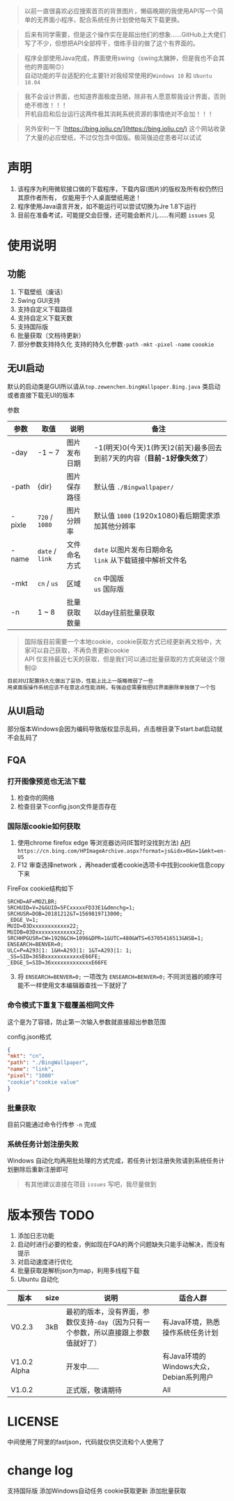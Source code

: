 >以前一直很喜欢必应搜索首页的背景图片，懒癌晚期的我使用API写一个简单的无界面小程序，配合系统任务计划使他每天下载更换。  

>后来有同学需要，但是这个操作实在是超出他们的想象……GitHub上大佬们写了不少，但想把API全部榨干，借练手目的做了这个有界面的。  

>程序全部使用Java完成，界面使用swing（swing太臃肿，但是我也不会其他的界面啊🙃）  
自动功能的平台适配的化主要针对我经常使用的`Windows 10` 和 `Ubuntu 18.04`

>我不会设计界面，也知道界面极度丑陋，除非有人愿意帮我设计界面，否则绝不修改！！！  
>开机自启和后台运行这两件极其消耗系统资源的事情绝对不会加！！！

>另外安利一下 [https://bing.ioliu.cn/](https://bing.ioliu.cn/) 这个网站收录了大量的必应壁纸，不过仅包含中国版。极简强迫症患者可以试试


# 声明

1. 该程序为利用微软接口做的下载程序，下载内容(图片)的版权及所有权仍然归其原作者所有， 仅能用于个人桌面壁纸用途！
2. 程序使用Java语言开发，如不能运行可以尝试切换为Jre 1.8下运行
3. 目前在准备考试，可能提交会巨慢，还可能会断片儿……有问题 `issues` 见

# 使用说明

## 功能

1. 下载壁纸（废话）
2. Swing GUI支持
3. 支持自定义下载路径
4. 支持自定义下载天数
5. 支持国际版
6. 批量获取（文档待更新）
7. 部分参数支持持久化
支持的持久化参数`-path` `-mkt` `-pixel` `-name` `coookie` 

## 无UI启动
默认的启动类是GUI所以请从`top.zewenchen.bingWallpaper.Bing.java` 类启动  
或者直接下载无UI的版本

参数

参数|取值|说明|备注
-|-|-|-
-day|-1 ~ 7|图片发布日期|-1(明天)0(今天)1(昨天)2(前天)最多回去到前7天的内容（**目前-1好像失效了**）
-path|{dir}|图片保存路径 |默认值 `./Bingwallpaper/`
-pixle|`720` / `1080`|图片分辨率|默认值 `1080` (1920x1080)看后期需求添加其他分辨率
-name|`date` / `link`| 文件命名方式|`date` 以图片发布日期命名</br>`link` 从下载链接中解析文件名
-mkt|`cn` / `us`|区域|`cn` 中国版 </br>`us` 国际版
-n|1 ~ 8|批量获取数量|以day往前批量获取

>国际版目前需要一个本地cookie，cookie获取方式已经更新再文档中，大家可以自己获取，不再负责更新cookie  
>API 仅支持最近七天的获取，但是我们可以通过批量获取的方式突破这个限制😜

``` txt
目前对UI配置持久化做出了妥协，性能上比上一版略微弱了一些  
用桌面版操作系统应该不在意这点性能消耗，有强迫症需要我把UI界面删除单独做了一个包
```

## 从UI启动

部分版本Windows会因为编码导致版权显示乱码，点击根目录下start.bat启动就不会乱码了

## FQA

### 打开图像预览也无法下载

1. 检查你的网络
2. 检查目录下config.json文件是否存在

### 国际版cookie如何获取
1. 使用chrome firefox edge 等浏览器访问(IE暂时没找到方法) [API](https://cn.bing.com/HPImageArchive.aspx?format=js&idx=0&n=1&mkt=en-US) `https://cn.bing.com/HPImageArchive.aspx?format=js&idx=0&n=1&mkt=en-US`
2. F12 审查选择network ，再header或者cookie选项卡中找到cookie信息copy下来  

FireFox cookie结构如下

``` cookie
SRCHD=AF=MOZLBR; 
SRCHUID=V=2&GUID=5FCxxxxxFD33E1&dmnchg=1;
SRCHUSR=DOB=20181212&T=1569819713000; 
_EDGE_V=1;
MUID=03Dxxxxxxxxxxxx22; 
MUIDB=03Dxxxxxxxxxxxxx22; 
SRCHHPGUSR=CW=1920&CH=1096&DPR=1&UTC=480&WTS=63705416513&NSB=1; 
ENSEARCH=BENVER=0; 
ULC=P=A293|1: 1&H=A293|1: 1&T=A293|1: 1;
_SS=SID=365BxxxxxxxxxxxxE66FE;
_EDGE_S=SID=36xxxxxxxxxxxxxE66FE

```

3. 将 `ENSEARCH=BENVER=0;` 一项改为 `ENSEARCH=BENVER=0;` 不同浏览器的顺序可能不一样使用文本编辑器查找一下就好了


### 命令模式下重复下载覆盖相同文件
这个是为了容错，防止第一次输入参数就直接超出参数范围

config.json格式

``` json
{
"mkt": "cn",
"path": "./BingWallpaper",
"name": "link",
"pixel": "1080"
"cookie":"cookie value"
}
```

### 批量获取
目前只能通过命令行传参 `-n` 完成

### 系统任务计划注册失败
Windows 自动化均再用批处理的方式完成，若任务计划注册失败请到系统任务计划删除后重新注册即可

>有其他建议直接在项目 `issues` 写吧，我尽量做到

# 版本预告 TODO

1. 添加日志功能
2. 启动时进行必要的检查，例如现在FQA的两个问题缺失只能手动解决，而没有提示
3. 对启动速度进行优化
4. 批量获取是解析json为map，利用多线程下载
5. Ubuntu 自动化


版本|size|说明|适合人群
-|-|-|-
V0.2.3 | 3kB|最初的版本，没有界面，参数仅支持`-day`（因为只有一个参数，所以直接跟上参数值就好了）|有Java环境，熟悉操作系统任务计划
V1.0.2 Alpha||开发中……|有Java环境的Windows大众，Debian系列用户
V1.0.2||正式版，敬请期待|All

# LICENSE
中间使用了阿里的fastjson，代码就仅供交流和个人使用了

# change log
支持国际版
添加Windows自动任务
cookie获取更新
添加批量获取